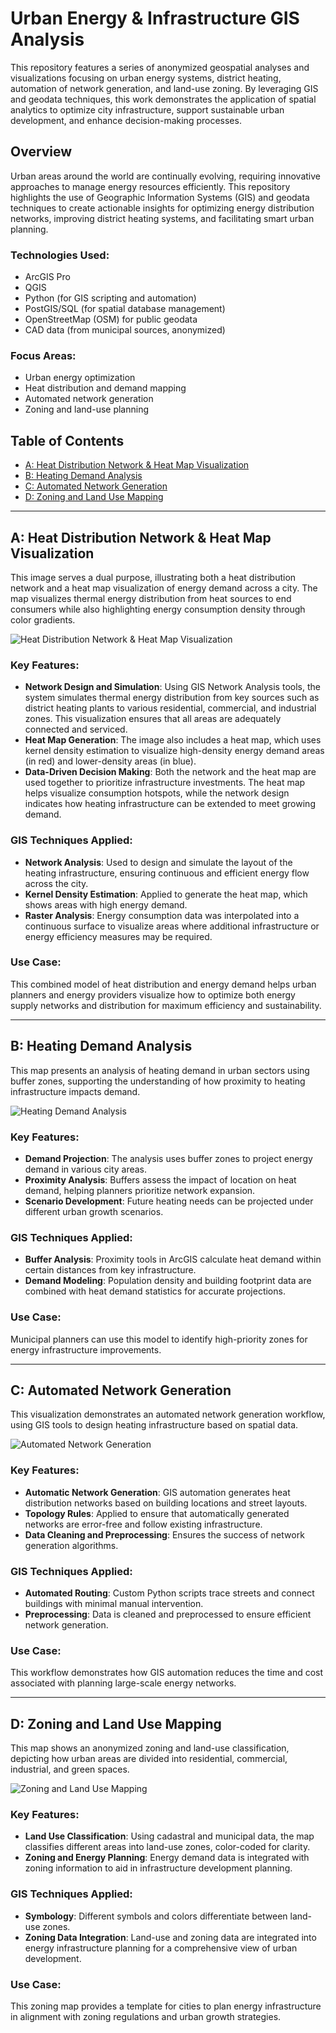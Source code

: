 # Urban Energy & Infrastructure GIS Analysis

This repository features a series of anonymized geospatial analyses and visualizations focusing on urban energy systems, district heating, automation of network generation, and land-use zoning. By leveraging GIS and geodata techniques, this work demonstrates the application of spatial analytics to optimize city infrastructure, support sustainable urban development, and enhance decision-making processes.

## Overview

Urban areas around the world are continually evolving, requiring innovative approaches to manage energy resources efficiently. This repository highlights the use of Geographic Information Systems (GIS) and geodata techniques to create actionable insights for optimizing energy distribution networks, improving district heating systems, and facilitating smart urban planning.

### Technologies Used:
- ArcGIS Pro
- QGIS
- Python (for GIS scripting and automation)
- PostGIS/SQL (for spatial database management)
- OpenStreetMap (OSM) for public geodata
- CAD data (from municipal sources, anonymized)

### Focus Areas:
- Urban energy optimization
- Heat distribution and demand mapping
- Automated network generation
- Zoning and land-use planning

## Table of Contents
- [A: Heat Distribution Network & Heat Map Visualization](#a-heat-distribution-network--heat-map-visualization)
- [B: Heating Demand Analysis](#b-heating-demand-analysis)
- [C: Automated Network Generation](#c-automated-network-generation)
- [D: Zoning and Land Use Mapping](#d-zoning-and-land-use-mapping)

---

## A: Heat Distribution Network & Heat Map Visualization

This image serves a dual purpose, illustrating both a heat distribution network and a heat map visualization of energy demand across a city. The map visualizes thermal energy distribution from heat sources to end consumers while also highlighting energy consumption density through color gradients.

![Heat Distribution Network & Heat Map Visualization](images/A%20Heat%20Map%20Visualization%20-%20Melanie%20Netzband%20-%20Case%20Study.png)

### Key Features:
- **Network Design and Simulation**: Using GIS Network Analysis tools, the system simulates thermal energy distribution from key sources such as district heating plants to various residential, commercial, and industrial zones. This visualization ensures that all areas are adequately connected and serviced.
- **Heat Map Generation**: The image also includes a heat map, which uses kernel density estimation to visualize high-density energy demand areas (in red) and lower-density areas (in blue).
- **Data-Driven Decision Making**: Both the network and the heat map are used together to prioritize infrastructure investments. The heat map helps visualize consumption hotspots, while the network design indicates how heating infrastructure can be extended to meet growing demand.

### GIS Techniques Applied:
- **Network Analysis**: Used to design and simulate the layout of the heating infrastructure, ensuring continuous and efficient energy flow across the city.
- **Kernel Density Estimation**: Applied to generate the heat map, which shows areas with high energy demand.
- **Raster Analysis**: Energy consumption data was interpolated into a continuous surface to visualize areas where additional infrastructure or energy efficiency measures may be required.

### Use Case:
This combined model of heat distribution and energy demand helps urban planners and energy providers visualize how to optimize both energy supply networks and distribution for maximum efficiency and sustainability.

---

## B: Heating Demand Analysis

This map presents an analysis of heating demand in urban sectors using buffer zones, supporting the understanding of how proximity to heating infrastructure impacts demand.

![Heating Demand Analysis](images/B%20Heating%20Demand%20Analysis%20-%20Melanie%20Netzband%20-%20Case%20Study.png)

### Key Features:
- **Demand Projection**: The analysis uses buffer zones to project energy demand in various city areas.
- **Proximity Analysis**: Buffers assess the impact of location on heat demand, helping planners prioritize network expansion.
- **Scenario Development**: Future heating needs can be projected under different urban growth scenarios.

### GIS Techniques Applied:
- **Buffer Analysis**: Proximity tools in ArcGIS calculate heat demand within certain distances from key infrastructure.
- **Demand Modeling**: Population density and building footprint data are combined with heat demand statistics for accurate projections.

### Use Case:
Municipal planners can use this model to identify high-priority zones for energy infrastructure improvements.

---

## C: Automated Network Generation

This visualization demonstrates an automated network generation workflow, using GIS tools to design heating infrastructure based on spatial data.

![Automated Network Generation](images/C%20Automated%20Network%20Generation%20-%20Modelbuilder%20solution%20-%20Melanie%20Netzband%20-%20Case%20Study.png)

### Key Features:
- **Automatic Network Generation**: GIS automation generates heat distribution networks based on building locations and street layouts.
- **Topology Rules**: Applied to ensure that automatically generated networks are error-free and follow existing infrastructure.
- **Data Cleaning and Preprocessing**: Ensures the success of network generation algorithms.

### GIS Techniques Applied:
- **Automated Routing**: Custom Python scripts trace streets and connect buildings with minimal manual intervention.
- **Preprocessing**: Data is cleaned and preprocessed to ensure efficient network generation.

### Use Case:
This workflow demonstrates how GIS automation reduces the time and cost associated with planning large-scale energy networks.

---

## D: Zoning and Land Use Mapping

This map shows an anonymized zoning and land-use classification, depicting how urban areas are divided into residential, commercial, industrial, and green spaces.

![Zoning and Land Use Mapping](images/D%20Zoning%20and%20Land%20Use%20Mapping%20-%20Scenario%20Development-%20Melanie%20Netzband%20-%20Case%20Study%20-%20clean.png)

### Key Features:
- **Land Use Classification**: Using cadastral and municipal data, the map classifies different areas into land-use zones, color-coded for clarity.
- **Zoning and Energy Planning**: Energy demand data is integrated with zoning information to aid in infrastructure development planning.

### GIS Techniques Applied:
- **Symbology**: Different symbols and colors differentiate between land-use zones.
- **Zoning Data Integration**: Land-use and zoning data are integrated into energy infrastructure planning for a comprehensive view of urban development.

### Use Case:
This zoning map provides a template for cities to plan energy infrastructure in alignment with zoning regulations and urban growth strategies.
